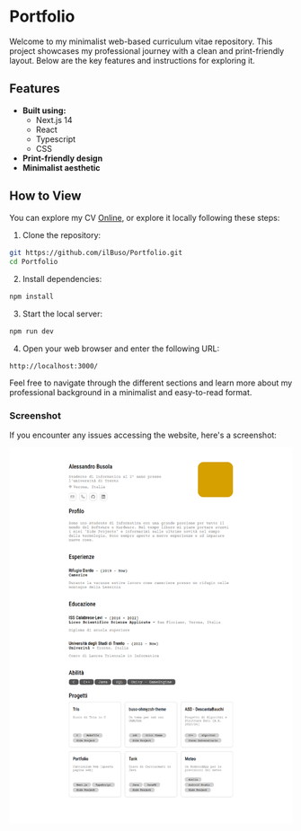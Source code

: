 # Portfolio

Welcome to my minimalist web-based curriculum vitae repository.  This project showcases my professional journey with a clean and print-friendly layout. Below are the key features and instructions for exploring it.

## Features
- **Built using:**
    - Next.js 14
    - React
    - Typescript 
    - CSS
- **Print-friendly design**
- **Minimalist aesthetic**

## How to View
You can explore my CV [Online](https://ilbuso.github.io/Portfolio/), or explore it locally following these steps:
1. Clone the repository:
```bash
git https://github.com/ilBuso/Portfolio.git
cd Portfolio
```
2. Install dependencies:
```bash
npm install
```
3. Start the local server:
```bash
npm run dev
```
4. Open your web browser and enter the following URL:
```url
http://localhost:3000/
```
Feel free to navigate through the different sections and learn more about my professional background in a minimalist and easy-to-read format.

### Screenshot

If you encounter any issues accessing the website, here's a screenshot:

![CV](./img/screenshot.png)
